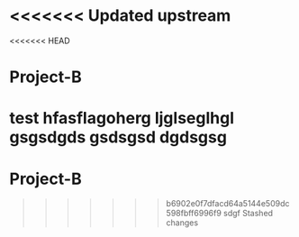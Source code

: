 <<<<<<< Updated upstream
=======
<<<<<<< HEAD
# Project-B
test
hfasflagoherg
ljglseglhgl
gsgsdgds
gsdsgsd
dgdsgsg
=======
# Project-B
>>>>>>> b6902e0f7dfacd64a5144e509dc598fbff6996f9
sdgf
>>>>>>> Stashed changes
